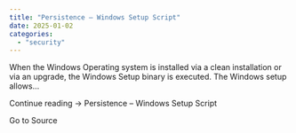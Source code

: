 ```yaml
---
title: "Persistence – Windows Setup Script"
date: 2025-01-02
categories: 
  - "security"
---
```


When the Windows Operating system is installed via a clean installation or via an upgrade, the Windows Setup binary is executed. The Windows setup allows…

Continue reading → Persistence – Windows Setup Script

Go to Source
